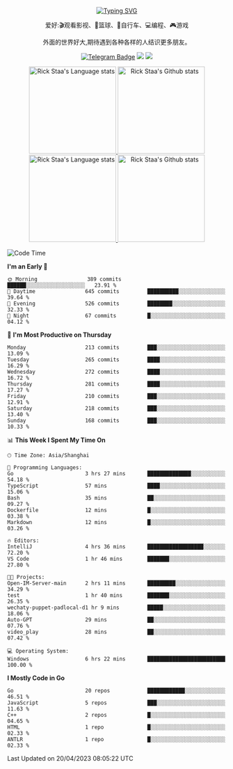 <div align="center"> 

[![Typing SVG](https://readme-typing-svg.herokuapp.com?size=25&duration=2500&color=eeeeee&vCenter=true&width=200&height=40&lines=Hi+there+%F0%9F%91%8B%F0%9F%8F%BB;I'm+DanBai)](https://git.io/typing-svg)

爱好:🎬观看影视、🏀篮球、🚴自行车、💻编程、🎮游戏

外面的世界好大,期待遇到各种各样的人结识更多朋友。

[![Telegram Badge](https://img.shields.io/badge/-Telegram-blue?style=flat&logo=Telegram&logoColor=white)](https://t.me/danbai9420) 
[![](https://img.shields.io/badge/-Blog-brightgreen?style=flat&logo=Blogger&logoColor=white)](https://p00q.cn)
[![](https://img.shields.io/badge/-Email-red?style=flat&logo=Mail.Ru&logoColor=white)](mailto:danbai@88.com)
</div>

<!-- Light Mode -->
<div align="center"> 
<a href="https://github.com/anuraghazra/github-readme-stats#gh-light-mode-only">
<img height=200 src="https://github-readme-stats-git-master-rstaa-rickstaa.vercel.app/api/top-langs/?username=danbai225&layout=compact&langs_count=10&hide_border=1&role=OWNER,COLLABORATOR#gh-light-mode-only" alt="Rick Staa's Language stats" />
</a>
<a href="https://github.com/anuraghazra/github-readme-stats#gh-light-mode-only">
<img height=200 src="https://github-readme-stats-git-master-rstaa-rickstaa.vercel.app/api?username=danbai225&show_icons=true&count_private=true&line_height=28&hide_border=1&include_all_commits=true&card_width=450&role=OWNER,COLLABORATOR&exclude_repo=github-readme-stats#gh-light-mode-only" alt="Rick Staa's Github stats" />
</a>
</div>

<!-- Dark Mode -->
<div align="center"> 
<a href="https://github.com/anuraghazra/github-readme-stats#gh-dark-mode-only">
<img height=200 src="https://github-readme-stats-git-master-rstaa-rickstaa.vercel.app/api/top-langs/?username=danbai225&layout=compact&langs_count=10&hide_border=1&role=OWNER,COLLABORATOR&theme=github_dark#gh-dark-mode-only" alt="Rick Staa's Language stats" />
</a>
<a href="https://github.com/anuraghazra/github-readme-stats#gh-dark-mode-only">
<img height=200 src="https://github-readme-stats-git-master-rstaa-rickstaa.vercel.app/api?username=danbai225&show_icons=true&count_private=true&line_height=28&hide_border=1&include_all_commits=true&card_width=450&role=OWNER,COLLABORATOR&exclude_repo=github-readme-stats&theme=github_dark#gh-dark-mode-only" alt="Rick Staa's Github stats" />
</a>
</div>

<!--START_SECTION:waka-->
![Code Time](http://img.shields.io/badge/Code%20Time-171%20hrs-blue)

**I'm an Early 🐤** 

```text
🌞 Morning                389 commits         ██████░░░░░░░░░░░░░░░░░░░   23.91 % 
🌆 Daytime                645 commits         ██████████░░░░░░░░░░░░░░░   39.64 % 
🌃 Evening                526 commits         ████████░░░░░░░░░░░░░░░░░   32.33 % 
🌙 Night                  67 commits          █░░░░░░░░░░░░░░░░░░░░░░░░   04.12 % 
```
📅 **I'm Most Productive on Thursday** 

```text
Monday                   213 commits         ███░░░░░░░░░░░░░░░░░░░░░░   13.09 % 
Tuesday                  265 commits         ████░░░░░░░░░░░░░░░░░░░░░   16.29 % 
Wednesday                272 commits         ████░░░░░░░░░░░░░░░░░░░░░   16.72 % 
Thursday                 281 commits         ████░░░░░░░░░░░░░░░░░░░░░   17.27 % 
Friday                   210 commits         ███░░░░░░░░░░░░░░░░░░░░░░   12.91 % 
Saturday                 218 commits         ███░░░░░░░░░░░░░░░░░░░░░░   13.40 % 
Sunday                   168 commits         ███░░░░░░░░░░░░░░░░░░░░░░   10.33 % 
```


📊 **This Week I Spent My Time On** 

```text
🕑︎ Time Zone: Asia/Shanghai

💬 Programming Languages: 
Go                       3 hrs 27 mins       ██████████████░░░░░░░░░░░   54.18 % 
TypeScript               57 mins             ████░░░░░░░░░░░░░░░░░░░░░   15.06 % 
Bash                     35 mins             ██░░░░░░░░░░░░░░░░░░░░░░░   09.27 % 
Dockerfile               12 mins             █░░░░░░░░░░░░░░░░░░░░░░░░   03.38 % 
Markdown                 12 mins             █░░░░░░░░░░░░░░░░░░░░░░░░   03.26 % 

🔥 Editors: 
IntelliJ                 4 hrs 36 mins       ██████████████████░░░░░░░   72.20 % 
VS Code                  1 hr 46 mins        ███████░░░░░░░░░░░░░░░░░░   27.80 % 

🐱‍💻 Projects: 
Open-IM-Server-main      2 hrs 11 mins       █████████░░░░░░░░░░░░░░░░   34.29 % 
test                     1 hr 40 mins        ███████░░░░░░░░░░░░░░░░░░   26.35 % 
wechaty-puppet-padlocal-d1 hr 9 mins         █████░░░░░░░░░░░░░░░░░░░░   18.06 % 
Auto-GPT                 29 mins             ██░░░░░░░░░░░░░░░░░░░░░░░   07.76 % 
video_play               28 mins             ██░░░░░░░░░░░░░░░░░░░░░░░   07.42 % 

💻 Operating System: 
Windows                  6 hrs 22 mins       █████████████████████████   100.00 % 
```

**I Mostly Code in Go** 

```text
Go                       20 repos            ████████████░░░░░░░░░░░░░   46.51 % 
JavaScript               5 repos             ███░░░░░░░░░░░░░░░░░░░░░░   11.63 % 
C++                      2 repos             █░░░░░░░░░░░░░░░░░░░░░░░░   04.65 % 
HTML                     1 repo              █░░░░░░░░░░░░░░░░░░░░░░░░   02.33 % 
ANTLR                    1 repo              █░░░░░░░░░░░░░░░░░░░░░░░░   02.33 % 
```




 Last Updated on 20/04/2023 08:05:22 UTC
<!--END_SECTION:waka-->
